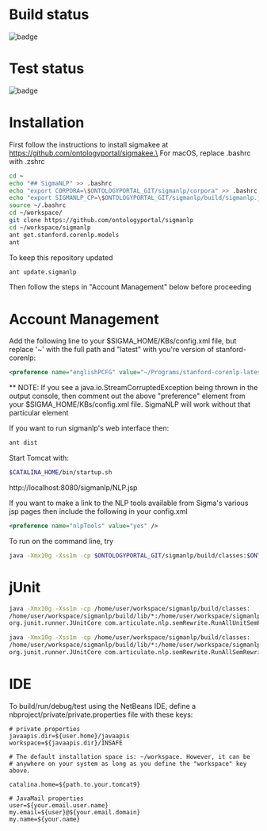 # Build status

![badge](https://github.com/ontologyportal/sigmanlp/actions/workflows/ant.yml/badge.svg)

# Test status

![badge](https://github.com/ontologyportal/sigmanlp/actions/workflows/test-report.yml/badge.svg)

Installation
============

First follow the instructions to install sigmakee at https://github.com/ontologyportal/sigmakee.\
For macOS, replace .bashrc with .zshrc

```sh
cd ~
echo "## SigmaNLP" >> .bashrc
echo "export CORPORA=\$ONTOLOGYPORTAL_GIT/sigmanlp/corpora" >> .bashrc
echo "export SIGMANLP_CP=\$ONTOLOGYPORTAL_GIT/sigmanlp/build/sigmanlp.jar:$ONTOLOGYPORTAL_GIT/sigmanlp/lib/*" >> .bashrc
source ~/.bashrc
cd ~/workspace/
git clone https://github.com/ontologyportal/sigmanlp
cd ~/workspace/sigmanlp
ant get.stanford.corenlp.models
ant
```

To keep this repository updated
```sh
ant update.sigmanlp
```

Then follow the steps in "Account Management" below before proceeding

Account Management
==================

Add the following line to your $SIGMA_HOME/KBs/config.xml file, but replace '~' with the full path
and "latest" with you're version of stanford-corenlp:

```xml
<preference name="englishPCFG" value="~/Programs/stanford-corenlp-latest/stanford-corenlp-latest-models.jar"/>
```

** NOTE: If you see a java.io.StreamCorruptedException being thrown in the
   output console, then comment out the above "preference" element from your
   $SIGMA_HOME/KBs/config.xml file. SigmaNLP will work without that particular
   element

If you want to run sigmanlp's web interface then:
```sh
ant dist
```

Start Tomcat with:
```sh
$CATALINA_HOME/bin/startup.sh
```
http://localhost:8080/sigmanlp/NLP.jsp

If you want to make a link to the NLP tools available from Sigma's various jsp pages then include
the following in your config.xml

```xml
<preference name="nlpTools" value="yes" />
```

To run on the command line, try
```sh
java -Xmx10g -Xss1m -cp $ONTOLOGYPORTAL_GIT/sigmanlp/build/classes:$ONTOLOGYPORTAL_GIT/sigmanlp/lib/* com.articulate.nlp.semRewrite.Interpreter -i
```

jUnit
=====
```sh
java -Xmx10g -Xss1m -cp /home/user/workspace/sigmanlp/build/classes:
/home/user/workspace/sigmanlp/build/lib/*:/home/user/workspace/sigmanlp/lib/*
org.junit.runner.JUnitCore com.articulate.nlp.semRewrite.RunAllUnitSemRewrite

java -Xmx10g -Xss1m -cp /home/user/workspace/sigmanlp/build/classes:
/home/user/workspace/sigmanlp/build/lib/*:/home/user/workspace/sigmanlp/lib/*
org.junit.runner.JUnitCore com.articulate.nlp.semRewrite.RunAllSemRewriteIntegTest
```

IDE
===

To build/run/debug/test using the NetBeans IDE, define a
nbproject/private/private.properties file with these keys:

    # private properties
    javaapis.dir=${user.home}/javaapis
    workspace=${javaapis.dir}/INSAFE

    # The default installation space is: ~/workspace. However, it can be
    # anywhere on your system as long as you define the "workspace" key above.

    catalina.home=${path.to.your.tomcat9}

    # JavaMail properties
    user=${your.email.user.name}
    my.email=${user}@${your.email.domain}
    my.name=${your.name}
